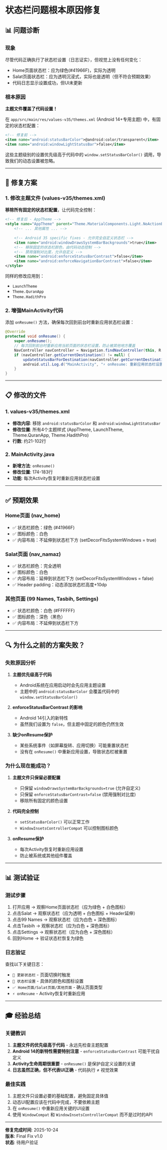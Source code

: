 # 状态栏问题根本原因修复

## 📊 问题诊断

### 现象
尽管代码正确执行了状态栏设置（日志证实），但视觉上没有任何变化：
- Home页面状态栏：应为绿色(#41966F)，实际为透明
- Salat页面状态栏：应为透明沉浸式，实际也是透明（但不符合预期效果）
- 代码日志显示设置成功，但UI未更新

### 根本原因

**主题文件覆盖了代码设置！**

在 `app/src/main/res/values-v35/themes.xml` (Android 14+专用主题) 中，有固定的状态栏配置：

```xml
<!-- 修复前 -->
<item name="android:statusBarColor">@android:color/transparent</item>
<item name="android:windowLightStatusBar">false</item>
```

这些主题级别的设置优先级高于代码中的 `window.setStatusBarColor()` 调用，导致我们的动态设置被忽略。

---

## 🔧 修复方案

### 1. 修改主题文件 (values-v35/themes.xml)

**移除所有固定的状态栏配置**，让代码完全控制：

```xml
<!-- 修复后 - AppTheme -->
<style name="AppTheme" parent="Theme.MaterialComponents.Light.NoActionBar">
    <!-- ... 其他属性 ... -->
    
    <!-- Android 35 specific fixes - 允许完全自定义状态栏 -->
    <item name="android:windowDrawsSystemBarBackgrounds">true</item>
    <!-- 移除固定的状态栏颜色，由代码动态控制 -->
    <!-- 禁用强制对比度，允许自定义 -->
    <item name="android:enforceStatusBarContrast">false</item>
    <item name="android:enforceNavigationBarContrast">false</item>
</style>
```

同样的修改应用到：
- `LaunchTheme`
- `Theme.QuranApp`
- `Theme.HadithPro`

### 2. 增强MainActivity代码

添加 `onResume()` 方法，确保每次回到前台时重新应用状态栏设置：

```java
@Override
protected void onResume() {
    super.onResume();
    // 每次回到前台时重新应用当前页面的状态栏设置，防止被其他地方覆盖
    NavController navController = Navigation.findNavController(this, R.id.home_host_fragment);
    if (navController.getCurrentDestination() != null) {
        updateStatusBarForDestination(navController.getCurrentDestination().getId());
        android.util.Log.d("MainActivity", "⚡ onResume: 重新应用状态栏设置");
    }
}
```

---

## 📋 修改的文件

### 1. values-v35/themes.xml
- **修改内容**: 移除 `android:statusBarColor` 和 `android:windowLightStatusBar`
- **修改位置**: 所有4个主题样式 (AppTheme, LaunchTheme, Theme.QuranApp, Theme.HadithPro)
- **行数**: 约21-102行

### 2. MainActivity.java
- **新增方法**: `onResume()`
- **修改位置**: 174-183行
- **功能**: 每次Activity恢复时重新应用状态栏设置

---

## ✅ 预期效果

### Home页面 (nav_home)
- ✅ 状态栏颜色：绿色 (#41966F)
- ✅ 图标颜色：白色
- ✅ 内容布局：不延伸到状态栏下方 (setDecorFitsSystemWindows = true)

### Salat页面 (nav_namaz)
- ✅ 状态栏颜色：完全透明
- ✅ 图标颜色：白色
- ✅ 内容布局：延伸到状态栏下方 (setDecorFitsSystemWindows = false)
- ✅ Header padding：动态添加状态栏高度+10dp

### 其他页面 (99 Names, Tasbih, Settings)
- ✅ 状态栏颜色：白色 (#FFFFFF)
- ✅ 图标颜色：深色（黑色）
- ✅ 内容布局：不延伸到状态栏下方

---

## 🔍 为什么之前的方案失败？

### 失败原因分析

1. **主题优先级高于代码**
   - Android系统在应用启动时会先应用主题设置
   - 主题中的 `android:statusBarColor` 会覆盖代码中的 `window.setStatusBarColor()`

2. **enforceStatusBarContrast 的影响**
   - Android 14引入的新特性
   - 虽然我们设置为 `false`，但主题中固定的颜色仍然生效

3. **缺少onResume保护**
   - 某些系统事件（如屏幕旋转、应用切换）可能重置状态栏
   - 没有在 `onResume()` 中重新应用设置，导致状态栏被重置

### 为什么现在能成功？

1. **主题文件只保留必要配置**
   - 只保留 `windowDrawsSystemBarBackgrounds=true` (允许自定义)
   - 只保留 `enforceStatusBarContrast=false` (禁用强制对比度)
   - 移除所有固定的颜色设置

2. **代码完全控制**
   - `setStatusBarColor()` 可以正常工作
   - `WindowInsetsControllerCompat` 可以控制图标颜色

3. **onResume保护**
   - 每次Activity恢复时重新应用设置
   - 防止被系统或其他组件覆盖

---

## 📊 测试验证

### 测试步骤
1. 打开应用 → 观察Home页面状态栏（应为绿色 + 白色图标）
2. 点击Salat → 观察状态栏（应为透明 + 白色图标 + Header延伸）
3. 点击99 Names → 观察状态栏（应为白色 + 深色图标）
4. 点击Tasbih → 观察状态栏（应为白色 + 深色图标）
5. 点击Settings → 观察状态栏（应为白色 + 深色图标）
6. 回到Home → 验证状态栏恢复为绿色

### 日志验证
查找以下关键日志：
- `🔄 更新状态栏` - 页面切换时触发
- `📱 状态栏设置` - 具体的颜色和图标设置
- `✅ Home页面/Salat页面/其他页面` - 确认页面类型
- `⚡ onResume` - Activity恢复时重新应用

---

## 🎓 经验总结

### 关键教训
1. **主题文件的优先级高于代码** - 永远先检查主题配置
2. **Android 14的新特性需要特别注意** - `enforceStatusBarContrast` 可能干扰自定义
3. **Activity生命周期很重要** - `onResume()` 是保护自定义设置的关键
4. **日志虽然正确，但不代表UI正确** - 代码执行 ≠ 视觉效果

### 最佳实践
1. 主题文件只设置必要的基础配置，避免固定具体值
2. 动态UI配置应该在代码中完成，不要依赖主题
3. 在 `onResume()` 中重新应用关键的UI设置
4. 使用 `WindowCompat` 和 `WindowInsetsControllerCompat` 而不是过时的API

---

**修复完成时间**: 2025-10-24  
**版本**: Final Fix v1.0  
**状态**: 待用户验证



